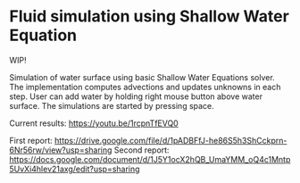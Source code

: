 # Fluid simulation using Shallow Water Equation

WIP!

Simulation of water surface using basic Shallow Water Equations solver. The implementation computes advections and updates unknowns in each step.
User can add water by holding right mouse button above water surface. The simulations are started by pressing space.

Current results: https://youtu.be/1rcpnTfEVQ0

First report: https://drive.google.com/file/d/1pADBFfJ-he86S5h3ShCckprn-6Nr56rw/view?usp=sharing
Second report: https://docs.google.com/document/d/1J5Y1ocX2hQB_UmaYMM_oQ4c1Mntp5UvXi4hlev21axg/edit?usp=sharing